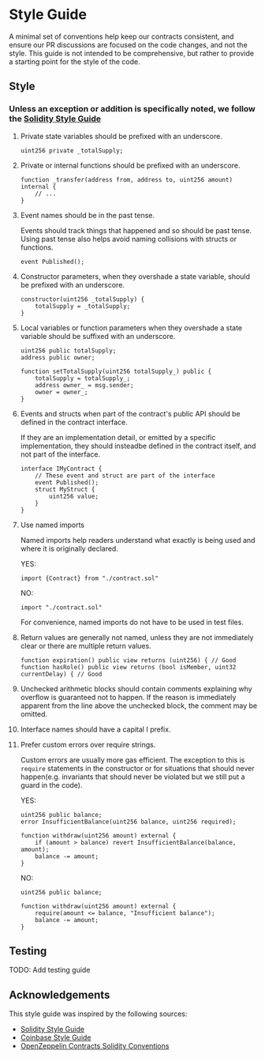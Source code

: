 # Style Guide

A minimal set of conventions help keep our contracts consistent, and ensure our PR discussions are focused on the code changes, and not the style.
This guide is not intended to be comprehensive, but rather to provide a starting point for the style of the code.

## Style

### Unless an exception or addition is specifically noted, we follow the [Solidity Style Guide](https://docs.soliditylang.org/en/latest/style-guide.html)

1. Private state variables should be prefixed with an underscore.

    ```solidity
    uint256 private _totalSupply;
    ```

1. Private or internal functions should be prefixed with an underscore.

    ```solidity
    function _transfer(address from, address to, uint256 amount) internal {
        // ...
    }
    ```

1. Event names should be in the past tense.

    Events should track things that happened and so should be past tense. Using past tense also helps avoid naming collisions with structs or functions.

    ```solidity
    event Published();
    ```

1. Constructor parameters, when they overshade a state variable, should be prefixed with an underscore.

    ```solidity
    constructor(uint256 _totalSupply) {
        totalSupply = _totalSupply;
    }
    ```

1. Local variables or function parameters when they overshade a state variable should be suffixed with an underscore.

    ```solidity
    uint256 public totalSupply;
    address public owner;

    function setTotalSupply(uint256 totalSupply_) public {
        totalSupply = totalSupply_;
        address owner_ = msg.sender;
        owner = owner_;
    }
    ```

1. Events and structs when part of the contract's public API should be defined in the contract interface.

    If they are an implementation detail, or emitted by a specific implementation, they should insteadbe defined in the contract itself, and not part of the interface.

    ```solidity
    interface IMyContract {
        // These event and struct are part of the interface
        event Published();
        struct MyStruct {
            uint256 value;
        }
    }
    ```

1. Use named imports

    Named imports help readers understand what exactly is being used and where it is originally declared.

    YES:

    ```solidity
    import {Contract} from "./contract.sol"
    ```

    NO:

    ```solidity
    import "./contract.sol"
    ```

    For convenience, named imports do not have to be used in test files.

1. Return values are generally not named, unless they are not immediately clear or there are multiple return values.

    ```solidity
    function expiration() public view returns (uint256) { // Good
    function hasRole() public view returns (bool isMember, uint32 currentDelay) { // Good
    ```

1. Unchecked arithmetic blocks should contain comments explaining why overflow is guaranteed not to happen. If the reason is immediately apparent from the line above the unchecked block, the comment may be omitted.

1. Interface names should have a capital I prefix.

1. Prefer custom errors over require strings.

    Custom errors are usually more gas efficient. The exception to this is `require` statements in the constructor or for situations that should never happen(e.g. invariants that should never be violated but we still put a guard in the code).

    YES:

    ``` solidity
    uint256 public balance;
    error InsufficientBalance(uint256 balance, uint256 required);

    function withdraw(uint256 amount) external {
        if (amount > balance) revert InsufficientBalance(balance, amount);
        balance -= amount;
    }
    ```

    NO:

    ```solidity
    uint256 public balance;

    function withdraw(uint256 amount) external {
        require(amount <= balance, "Insufficient balance");
        balance -= amount;
    }
    ```

## Testing

TODO: Add testing guide

## Acknowledgements

This style guide was inspired by the following sources:

- [Solidity Style Guide](https://docs.soliditylang.org/en/latest/style-guide.html)
- [Coinbase Style Guide](https://github.com/coinbase/solidity-style-guide/blob/main/README.md)
- [OpenZeppelin Contracts Solidity Conventions](https://github.com/OpenZeppelin/openzeppelin-contracts/blob/master/GUIDELINES.md#solidity-conventions)
